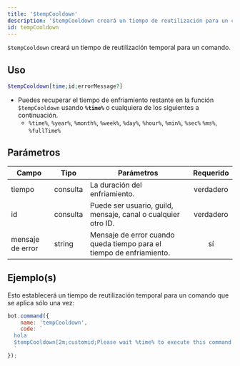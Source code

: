 ```yaml
---
title: '$tempCooldown'
description: '$tempCooldown creará un tiempo de reutilización para un comando.'
id: tempCooldown
---
```


`$tempCooldown` creará un tiempo de reutilización temporal para un comando.

## Uso

```php
$tempCooldown[time;id;errorMessage?]
```

* Puedes recuperar el tiempo de enfriamiento restante en la función `$tempCooldown` usando **`%time%`** o cualquiera de los siguientes a continuación.
    * `%time%`, `%year%`, `%month%`, `%week%`, `%day%`, `%hour%`, `%min%`, `%sec%` `%ms%`, `%fullTime%`

## Parámetros

| Campo            | Tipo     | Parámetros                                                           | Requerido |
| ---------------- | -------- | -------------------------------------------------------------------- |:---------:|
| tiempo           | consulta | La duración del enfriamiento.                                        | verdadero |
| id               | consulta | Puede ser usuario, guild, mensaje, canal o cualquier otro ID.        | verdadero |
| mensaje de error | string   | Mensaje de error cuando queda tiempo para el tiempo de enfriamiento. |    sí     |

## Ejemplo(s)

Esto establecerá un tiempo de reutilización temporal para un comando que se aplica sólo una vez:

```javascript
bot.command({
    name: 'tempCooldown',
    code: `
  hola
  $tempCooldown[2m;customid;Please wait %time% to execute this command again.]
  `
});
```
